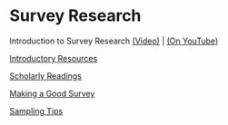 
# Survey Research


Introduction to Survey Research [(Video)](https://www.udacity.com/course/viewer#%21/c-ud915/l-4838331938/m-4882348545) | [(On YouTube)](https://www.youtube.com/watch?v=H978qKz7H8c)

[Introductory Resources](https://www.udacity.com/wiki/Educational_Technology/Survey_Research/Introductory_Resources)

[Scholarly Readings](https://www.udacity.com/wiki/Educational_Technology/Survey_Research/Scholarly_Readings)

[Making a Good Survey](https://www.udacity.com/wiki/Educational_Technology/Survey_Research/Making_a_Good_Survey)

[Sampling Tips](https://www.udacity.com/wiki/Educational_Technology/Survey_Research/Sampling_Tips)

